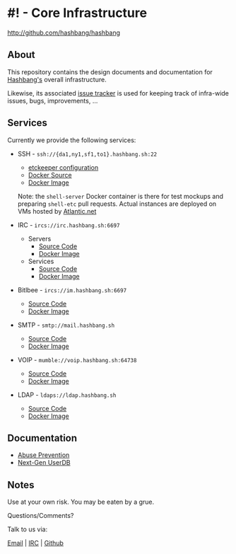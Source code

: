 # #! - Core Infrastructure #

<http://github.com/hashbang/hashbang>


## About ##

This repository contains the design documents and documentation for
[Hashbang's](https://hashbang.sh) overall infrastructure.

Likewise, its associated [issue tracker](https://github.com/hashbang/hashbang/issues)
is used for keeping track of infra-wide issues, bugs, improvements, ...


## Services ##

Currently we provide the following services:

  * SSH - `ssh://{da1,ny1,sf1,to1}.hashbang.sh:22`
    - [etckeeper configuration](https://github.com/hashbang/shell-etc)
    - [Docker Source](https://github.com/hashbang/shell-server)  
    - [Docker Image](https://hub.docker.com/r/hashbang/shell-server/)
	
	
    Note: the `shell-server` Docker container is there for test
    mockups and preparing `shell-etc` pull requests.  Actual instances
    are deployed on VMs hosted by [Atlantic.net](https://atlantic.net)

  * IRC - `ircs://irc.hashbang.sh:6697`
    - Servers
      - [Source Code](https://github.com/hashbang/hashbang)
      - [Docker Image](https://hub.docker.com/r/hashbang/unrealircd/)
    - Services
      - [Source Code](https://github.com/hashbang/docker-anope)
      - [Docker Image](https://hub.docker.com/r/hashbang/anope/)

  * Bitlbee - `ircs://im.hashbang.sh:6697`
    - [Source Code](https://github.com/hashbang/hashbang)
    - [Docker Image](https://hub.docker.com/r/hashbang/unrealircd/)

  * SMTP - `smtp://mail.hashbang.sh`
    - [Source Code](https://github.com/hashbang/docker-postfix)
    - [Docker Image](https://hub.docker.com/r/hashbang/postfix/)

  * VOIP - `mumble://voip.hashbang.sh:64738`
    - [Source Code](https://github.com/hashbang/docker-mumble)
    - [Docker Image](https://hub.docker.com/r/hashbang/mumble/)

  * LDAP - `ldaps://ldap.hashbang.sh`
    - [Source Code](https://github.com/hashbang/docker-slapd)
    - [Docker Image](https://hub.docker.com/r/hashbang/slapd/)


## Documentation ##

  - [Abuse Prevention](https://github.com/hashbang/hashbang/tree/master/abuse)
  - [Next-Gen UserDB](https://github.com/hashbang/hashbang/tree/master/userdb)


## Notes ##

  Use at your own risk. You may be eaten by a grue.

  Questions/Comments?

  Talk to us via:

  [Email](mailto://team@hashbang.sh) |
  [IRC](ircs://irc.hashbang.sh:6697/#!) |
  [Github](http://github.com/hashbang/)
